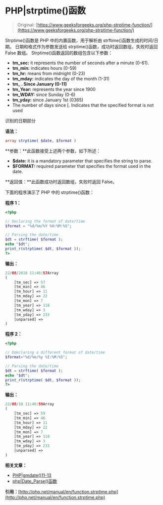 # PHP|strptime()函数

> Original: [https://www.geeksforgeeks.org/php-strptime-function/](https://www.geeksforgeeks.org/php-strptime-function/)

Strptime()函数是 PHP 中的内置函数，用于解析由 strftime()函数生成的时间/日期。 日期和格式作为参数发送给 strptime()函数，成功时返回数组，失败时返回 False 数组。 Strptime()函数返回的数组包含以下参数：

*   **tm_sec:** it represents the number of seconds after a minute (0-61).
*   **tm_min:** indicates hours (0-59)
*   **tm_hr:** means from midnight (0-23)
*   **tm_mday:** indicates the day of the month (1-31)
*   **tm_ . Since January (0-11)**
*   **tm_Year:** represents the year since 1900
*   **tm_WDAY:** since Sunday (0-6)
*   **tm_yday:** since January 1st (0365)
*   The number of days since [. Indicates that the specified format is not used

识别的日期部分

**语法：**

```php
array strptime( $date, $format )
```

**参数：**此函数接受上述两个参数，如下所述：

*   **$date:** it is a mandatory parameter that specifies the string to parse.
*   **$FORMAT:** required parameter that specifies the format used in the date.

**返回值：**此函数成功时返回数组，失败时返回 False。

下面的程序演示了 PHP 中的 strptime()函数：

**程序 1：**

```php
<?php

// Declaring the format of date/time
$format = "%d/%m/%Y %H:%M:%S";

// Parsing the date/time
$dt = strftime( $format );
echo "$dt";
print_r(strptime( $dt, $format ));
?>
```

**输出：**

```php
22/08/2018 11:46:57Array
(
    [tm_sec] => 57
    [tm_min] => 46
    [tm_hour] => 11
    [tm_mday] => 22
    [tm_mon] => 7
    [tm_year] => 118
    [tm_wday] => 3
    [tm_yday] => 233
    [unparsed] => 
)

```

**程序 2：**

```php
<?php

// Ddeclaring a different format of date/time
$format="%d/%m/%y %I:%M:%S";

// Parsing the date/time
$dt = strftime( $format );
echo "$dt";
print_r(strptime( $dt, $format ));
?>
```

**输出：**

```php
22/08/18 11:46:59Array
(
    [tm_sec] => 59
    [tm_min] => 46
    [tm_hour] => 11
    [tm_mday] => 22
    [tm_mon] => 7
    [tm_year] => 118
    [tm_wday] => 3
    [tm_yday] => 233
    [unparsed] => 
)

```

**相关文章：**

*   [PHP|gmdate()11-13](https://www.geeksforgeeks.org/php-gmdate-function/)
*   [php|Date_Parse()函数](https://www.geeksforgeeks.org/php-date_parse-function/)

**引用：**[http://php.net/manual/en/function.strptime.php](http://php.net/manual/en/function.strptime.php)